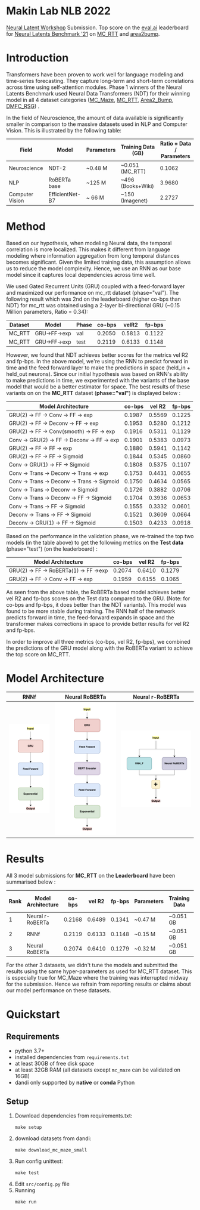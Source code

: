 # Makin Lab NLB 2022
[Neural Latent Workshop](https://neurallatents.github.io/) Submission. Top score on the [eval.ai](https://eval.ai/) leaderboard for [Neural Latents Benchmark '21](https://eval.ai/web/challenges/challenge-page/1256/overview) on [MC_RTT](https://eval.ai/web/challenges/challenge-page/1256/leaderboard/3187) and [area2bump](https://eval.ai/web/challenges/challenge-page/1256/leaderboard/3186).

# Introduction

Transformers have been proven to work well for language modeling and time-series forecasting. They capture long-term and short-term correlations across time using self-attention modules. Phase 1  winners of the Neural Latents Benchmark used Neural Data Transformers (NDT) for their winning model in all 4 dataset categories ([MC_Maze](https://github.com/neurallatents/neurallatents.github.io/blob/master/notebooks/mc_maze.ipynb), [MC_RTT](https://github.com/neurallatents/neurallatents.github.io/blob/master/notebooks/mc_rtt.ipynb), [Area2_Bump](https://github.com/neurallatents/neurallatents.github.io/blob/master/notebooks/area2_bump.ipynb), [DMFC_RSG](https://github.com/neurallatents/neurallatents.github.io/blob/master/notebooks/dmfc_rsg.ipynb)) . 

In the field of Neuroscience, the amount of data available is significantly smaller in comparison to the massive datasets used in NLP and Computer Vision. This is illustrated by the following table:

<!-- | Field           | Model            | Parameters    | Training Data | Ratio = Data / Parameters |
|-----------------|------------------|---------------|---------------|---------------------------|
| Neuroscience    | Neural r-RoBERTa | ~0.47 Million | ~51 MB        | 0.1085                    |
| NLP             | RoBERTa base     | ~125 Million  | ~160 GB       | 1.2800                    |
| Computer Vision | EfficientNet-B7  | ~ 66 Million  | ~150 GB       | 2.2727                    | -->

| Field           | Model           | Parameters | Training Data (GB)  | Ratio = Data / Parameters |
|-----------------|-----------------|------------|---------------------|---------------------------|
| Neuroscience    | NDT-2           | ~0.48 M    | ~0.051 (MC_RTT)     | 0.1062                    |
| NLP             | RoBERTa base    | ~125  M    | ~496   (Books+Wiki) | 3.9680                    |
| Computer Vision | EfficientNet-B7 | ~ 66  M    | ~150   (Imagenet)   | 2.2727                    |


# Method

Based on our hypothesis, when modeling Neural data, the temporal correlation is more localized. This makes it different from language modeling where information aggregation from long temporal distances becomes significant. Given the limited training data, this assumption allows us to reduce the model complexity. Hence, we use an RNN as our base model since it captures local dependencies across time well. 

We used Gated Recurrent Units (GRU) coupled with a feed-forward layer and maximized our performance on mc_rtt dataset (phase="val"). The following result which was 2nd on the leaderboard (higher co-bps than NDT) for mc_rtt was obtained using a 2-layer bi-directional GRU (~0.15 Million parameters, Ratio = 0.34):

| Dataset | Model        | Phase | co-bps | velR2  | fp-bps |
|---------|--------------|-------|--------|--------|--------|
| MC_RTT  | GRU->FF->exp | val   | 0.2050 | 0.5813 | 0.1122 |
| MC_RTT  | GRU->FF->exp | test  | 0.2119 | 0.6133 | 0.1148 |

However, we found that NDT achieves better scores for the metrics vel R2 and fp-bps. In the above model, we're using the RNN to predict forward in time and the feed forward layer to make the predictions in space (held_in + held_out neurons). Since our initial hypothesis was based on RNN's ability to make predictions in time, we experimented with the variants of the base model that would be a better estimator for space. The best results of these variants on on the **MC_RTT** dataset (**phase="val"**) is displayed below :


| Model Architecture                          | co-bps | vel R2 | fp-bps |
| ------------------------------------------- | ------ | ------ | ------ |
| GRU(2) -> FF -> Conv -> FF -> exp           | 0.1987 | 0.5569 | 0.1225 |
| GRU(2) -> FF -> Deconv -> FF -> exp         | 0.1953 | 0.5280 | 0.1212 |
| GRU(2) -> FF -> Conv(smooth) -> FF -> exp   | 0.1916 | 0.5311 | 0.1129 |
| Conv -> GRU(2) -> FF -> Deconv -> FF -> exp | 0.1901 | 0.5383 | 0.0973 |
| GRU(2) -> FF -> FF -> exp                   | 0.1880 | 0.5941 | 0.1142 |
| GRU(2) -> FF -> FF -> Sigmoid               | 0.1844 | 0.5345 | 0.0860 |
| Conv -> GRU(1) -> FF -> Sigmoid             | 0.1808 | 0.5375 | 0.1107 |
| Conv -> Trans -> Deconv -> Trans -> exp     | 0.1753 | 0.4431 | 0.0655 |
| Conv -> Trans -> Deconv -> Trans -> Sigmoid | 0.1750 | 0.4634 | 0.0565 |
| Conv -> Trans -> Deconv -> Sigmoid          | 0.1726 | 0.3882 | 0.0706 |
| Conv -> Trans -> Deconv -> FF -> Sigmoid    | 0.1704 | 0.3936 | 0.0653 |
| Conv -> Trans -> FF -> Sigmoid              | 0.1555 | 0.3332 | 0.0601 |
| Deconv -> Trans -> FF -> Sigmoid            | 0.1521 | 0.3609 | 0.0664 |
| Deconv -> GRU(1) -> FF -> Sigmoid           | 0.1503 | 0.4233 | 0.0918 |

Based on the performance in the validation phase, we re-trained the top two models (in the table above) to get the following metrics on the **Test data** (phase="test") (on the leaderboard) :

| Model Architecture                     | co-bps | vel R2 | fp-bps |
| -------------------------------------- | ------ | ------ | ------ |
| GRU(2) -> FF -> RoBERTa(1) -> FF ->exp | 0.2074 | 0.6410 | 0.1279 |
| GRU(2) -> FF -> Conv -> FF -> exp      | 0.1959 | 0.6155 | 0.1065 |

As seen from the above table, the RoBERTa based model achieves better vel R2 and fp-bps scores on the Test data compared to the GRU. (Note: for co-bps and fp-bps, it does better than the NDT variants). This model was found to be more stable during training. The RNN half of the network predicts forward in time, the feed-forward expands in space and the transformer makes corrections in space to provide better results for vel R2 and fp-bps.

In order to improve all three metrics (co-bps, vel R2, fp-bps), we combined the predictions of the GRU model along with the RoBERTa variant to achieve the top score on MC_RTT. 

# Model Architecture

| RNNf | Neural RoBERTa | Neural r-RoBERTa |
|------|----------------|------------------|
| ![RNNf](/images/RNNf.png)  |  ![Neural_RoBERTa](/images/Neural_RoBERTa.png) |  ![Neural_r_RoBERTa](/images/Neural_r_RoBERTa.png) |




# Results
All 3 model submissions for **MC_RTT** on the **Leaderboard** have been summarised below :

| Rank | Model Architecture | co-bps | vel R2 | fp-bps | Parameters | Training Data | Ratio = Data / Parameters |
| ---- | ------------------ | ------ | ------ | ------ | ---------- | ------------- | ------------------------- |
| 1    | Neural r-RoBERTa   | 0.2168 | 0.6489 | 0.1341 | ~0.47 M    | ~0.051 GB     | 0.1085                    |
| 2    | RNNf               | 0.2119 | 0.6133 | 0.1148 | ~0.15 M    | ~0.051 GB     | 0.3400                    |
| 3    | Neural RoBERTa     | 0.2074 | 0.6410 | 0.1279 | ~0.32 M    | ~0.051 GB     | 0.1594                    |

For the other 3 datasets, we didn't tune the models and submitted the results using the same hyper-parameters as used for MC_RTT dataset. This is especially true for MC_Maze where the training was interrupted midway for the submission. Hence we refrain from reporting results or claims about our model performance on these datasets.


# Quickstart

## Requirements
   * python 3.7+
   * installed dependencies from `requirements.txt` 
   * at least 30GB of free disk space
   * at least 32GB RAM (all datasets except `mc_maze` can be validated on 16GB)
   * dandi only supported by **native** or **conda** Python

## Setup

1. Download dependencies from requirements.txt:
   ```
   make setup
   ```
2. download datasets from dandi:
    ```
    make download_mc_maze_small 
    ```
3. Run config unittest:
    ```
    make test
    ```
4. Edit `src/config.py` file
5. Running 
   ```
   make run
   ```
  
